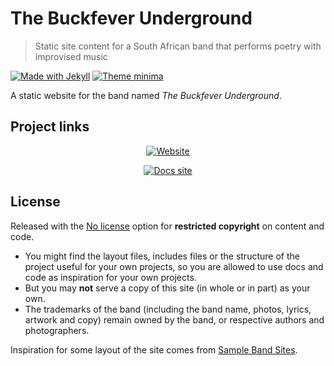 # The Buckfever Underground
> Static site content for a South African band that performs poetry with improvised music

[![Made with Jekyll](https://img.shields.io/badge/jekyll-4-blue.svg)](https://jekyllrb.com)
[![Theme minima](https://img.shields.io/badge/theme-minima-blue.svg)](https://github.com/jekyll/minima)

A static website for the band named _The Buckfever Underground_.


## Project links

<div align="center">
    
[![Website](https://img.shields.io/badge/go_to-website-2ea44f?style=for-the-badge)](https://thebuckfeverunderground.co.za/)

[![Docs site](https://img.shields.io/badge/go_to-docs-blue?style=for-the-badge)](https://michaelcurrin.github.io/the-buckfever-underground/)

</div>


## License

Released with the [No license](https://choosealicense.com/no-permission/) option for **restricted copyright** on content and code.

- You might find the layout files, includes files or the structure of the project useful for your own projects, so you are allowed to use docs and code as inspiration for your own projects.
- But you may **not** serve a copy of this site (in whole or in part) as your own.
- The trademarks of the band (including the band name, photos, lyrics, artwork and copy) remain owned by the band, or respective authors and photographers.

Inspiration for some layout of the site comes from [Sample Band Sites](https://bandzoogle.com/sample-band-sites).
